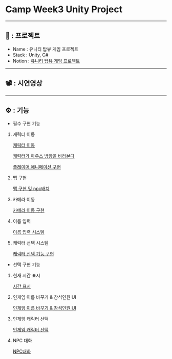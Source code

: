 # Camp Week3 Unity Project
---
## 📗 : 프로젝트

- Name : 유니티 탑뷰 게임 프로젝트
- Stack : Unity, C#
- Notion : [유니티 탑뷰 게임 프로젝트](https://www.notion.so/dd0c9b2b75b14ceca7fc22e200dec716?pvs=21)

---

## 📽️ : 시연영상

---

## ⚙️ : 기능

- 필수 구현 기능
1. 캐릭터 이동
       
   [캐릭터 이동](https://www.notion.so/99b3c60e0e4d4f5397f3c911baba924e?pvs=21)
           
   [캐릭터가 마우스 방향을 바라본다](https://www.notion.so/4fabd66e7e9d42ec93d42a82b8741b08?pvs=21)
       
   [플레이어 애니메이션 구현](https://www.notion.so/10709f4d98624cd8acec2e1897e17566?pvs=21)
2. 맵 구현
    
   [맵 구현 및 npc배치](https://www.notion.so/npc-6ebd3f2e16034d0ab10afd96b2cdf35b?pvs=21) 
    
3. 카메라 이동
    
    [카메라 이동 구현](https://www.notion.so/2b6c32e7208e47059dddcdb734979269?pvs=21)
    
4. 이름 입력
    
    [이름 입력 시스템](https://www.notion.so/31777907c64e4c7f85212762d63afefd?pvs=21)
    
5. 캐릭터 선택 시스템
    
    [캐릭터 선택 기능 구현](https://www.notion.so/b88d3ddcdab94437a95432c6599d0656?pvs=21)
    
- 선택 구현 기능
1. 현재 시간 표시
        
   [시간 표시](https://www.notion.so/7a880266226f4396b6e6c166ecd96337?pvs=21)
        
2. 인게임 이름 바꾸기 & 참석인원 UI
        
   [인게임 이름 바꾸기 & 참석인원 UI](https://www.notion.so/UI-2a24349fcd794d898cd38e666496f972?pvs=21)
        
3. 인게임 캐릭터 선택
        
   [인게임 캐릭터 선택](https://www.notion.so/e52af9838fb84eae80aa3d58908a40a6?pvs=21)
        
4. NPC 대화
        
   [NPC대화](https://www.notion.so/NPC-4f6e7613afb642dfbc81aaac028213f5?pvs=21)

